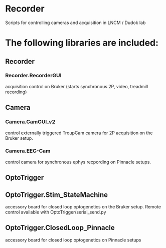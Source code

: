 # Recorder
Scripts for controlling cameras and acquisition in LNCM / Dudok lab

# The following libraries are included:

## Recorder
### Recorder.RecorderGUI
acquisition control on Bruker (starts synchronous 2P, video, treadmill recording)

## Camera
### Camera.CamGUI_v2
control externally triggered TroupCam camera for 2P acquisition on the Bruker setup. 
### Camera.EEG-Cam
control camera for synchronous ephys recpording on Pinnacle setups.

## OptoTrigger
## OptoTrigger.Stim_StateMachine
accessory board for closed loop optogenetics on the Bruker setup.
Remote control available with OptoTrigger/serial_send.py
## OptoTrigger.ClosedLoop_Pinnacle
accessory board for closed loop optogenetics on Pinnacle setups

